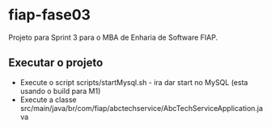# fiap-fase03

Projeto para Sprint 3 para o MBA de Enharia de Software FIAP.

## Executar o projeto

* Execute o script scripts/startMysql.sh - ira dar start no MySQL (esta usando o build para M1)
* Execute a classe src/main/java/br/com/fiap/abctechservice/AbcTechServiceApplication.java

